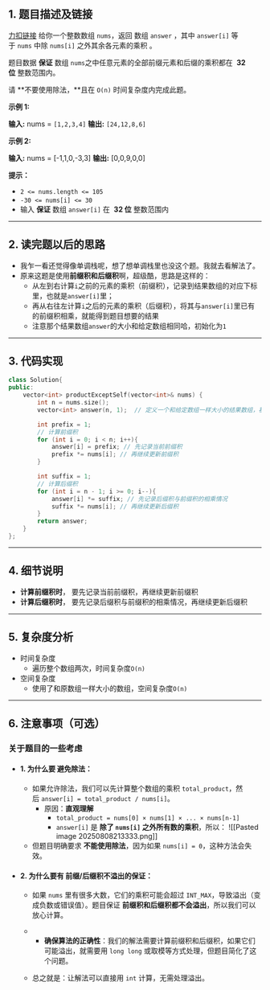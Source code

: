 ## 1. 题目描述及链接

[力扣链接](https://leetcode.cn/problems/product-of-array-except-self/description/?envType=problem-list-v2&envId=2cktkvj)
给你一个整数数组 `nums`，返回 数组 `answer` ，其中 `answer[i]` 等于 `nums` 中除 `nums[i]` 之外其余各元素的乘积 。

题目数据 **保证** 数组 `nums`之中任意元素的全部前缀元素和后缀的乘积都在  **32 位** 整数范围内。

请 **不要使用除法，**且在 `O(n)` 时间复杂度内完成此题。

**示例 1:**

**输入:** nums = `[1,2,3,4]`
**输出:** `[24,12,8,6]`

**示例 2:**

**输入:** nums = [-1,1,0,-3,3]
**输出:** [0,0,9,0,0]

**提示：**

- `2 <= nums.length <= 105`
- `-30 <= nums[i] <= 30`
- 输入 **保证** 数组 `answer[i]` 在  **32 位** 整数范围内
---
## 2. 读完题以后的思路

- 我乍一看还觉得像单调栈呢，想了想单调栈里也没这个题。我就去看解法了。
- 原来这题是使用**前缀积和后缀积**啊，超级酷，思路是这样的：
	- 从左到右计算`i`之前的元素的乘积（前缀积），记录到结果数组的对应下标里，也就是`answer[i]`里；
	- 再从右往左计算`i`之后的元素的乘积（后缀积），将其与`answer[i]`里已有的前缀积相乘，就能得到题目想要的结果
	- 注意那个结果数组`answer`的大小和给定数组相同哈，初始化为`1`
---
## 3. 代码实现

``` cpp
class Solution{
public:
	vector<int> productExceptSelf(vector<int>& nums) {
		int n = nums.size();
		vector<int> answer(n, 1);  // 定义一个和给定数组一样大小的结果数组，初始化为1

		int prefix = 1;
		// 计算前缀积
		for (int i = 0; i < n; i++){
			answer[i] = prefix; // 先记录当前前缀积
			prefix *= nums[i]; // 再继续更新前缀积
		}

		int suffix = 1;
		// 计算后缀积
		for (int i = n - 1; i >= 0; i--){
			answer[i] *= suffix; // 先记录后缀积与前缀积的相乘情况
			suffix *= nums[i]; // 再继续更新后缀积
		}
		return answer;
	}
};
```
---
## 4. 细节说明

- **计算前缀积时**， 要先记录当前前缀积，再继续更新前缀积
- **计算后缀积时**， 要先记录后缀积与前缀积的相乘情况，再继续更新后缀积
---
## 5. 复杂度分析

- 时间复杂度
	- 遍历整个数组两次，时间复杂度`O(n)`
- 空间复杂度
	- 使用了和原数组一样大小的数组，空间复杂度`O(n)`
---
## 6. 注意事项（可选）

### 关于题目的一些考虑

- #### 1. **为什么要** **避免除法**：
    
    - 如果允许除法，我们可以先计算整个数组的乘积 `total_product`，然后 `answer[i] = total_product / nums[i]`。
	    - 原因：**直观理解**
			- `total_product = nums[0] × nums[1] × ... × nums[n-1]`
			- `answer[i]` 是 **除了 `nums[i]` 之外所有数的乘积**，所以：
			![[Pasted image 20250808213333.png]]
    - 但题目明确要求 **不能使用除法**，因为如果 `nums[i] = 0`，这种方法会失效。

- #### 2. **为什么要**有 ****前缀/后缀积不溢出的保证****：

	- 如果 `nums` 里有很多大数，它们的乘积可能会超过 `INT_MAX`，导致溢出（变成负数或错误值）。题目保证 **前缀积和后缀积都不会溢出**，所以我们可以放心计算。
	
	- - **确保算法的正确性**：我们的解法需要计算前缀积和后缀积，如果它们可能溢出，就需要用 `long long` 或取模等方式处理，但题目简化了这个问题。
	
	- 总之就是：让解法可以直接用 `int` 计算，无需处理溢出。
